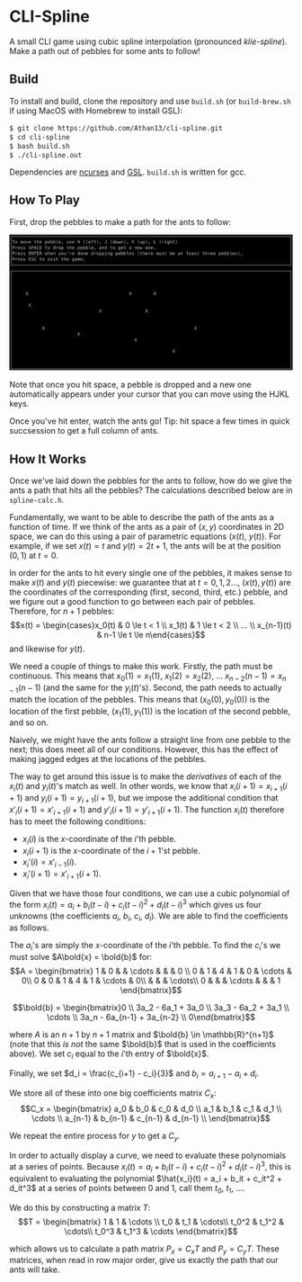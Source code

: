 # CLI-Spline

A small CLI game using cubic spline interpolation (pronounced *klie-spline*). Make a path out of pebbles for some ants to follow!

## Build
To install and build, clone the repository and use `build.sh` (or `build-brew.sh` if using MacOS with Homebrew to install GSL):
```
$ git clone https://github.com/Athan13/cli-spline.git
$ cd cli-spline
$ bash build.sh
$ ./cli-spline.out
```

Dependencies are [ncurses](https://invisible-island.net/ncurses/announce.html) and [GSL](https://www.gnu.org/software/gsl/). `build.sh` is written for gcc.

## How To Play

First, drop the pebbles to make a path for the ants to follow:

![game_loop_1](images/game_loop_1.png)

Note that once you hit space, a pebble is dropped and a new one automatically appears under your cursor that you can move using the HJKL keys.

Once you've hit enter, watch the ants go! Tip: hit space a few times in quick succsession to get a full column of ants.

## How It Works

Once we've laid down the pebbles for the ants to follow, how do we give the ants a path that hits all the pebbles? The calculations described below are in `spline-calc.h`.

Fundamentally, we want to be able to describe the path of the ants as a function of time. If we think of the ants as a pair of $(x, y)$ coordinates in 2D space, we can do this using a pair of parametric equations $(x(t)$, $y(t))$. For example, if we set $x(t) = t$ and $y(t) = 2t + 1$, the ants will be at the position $(0, 1)$ at $t = 0$.

In order for the ants to hit every single one of the pebbles, it makes sense to make $x(t)$ and $y(t)$ piecewise: we guarantee that at $t = 0, 1, 2...$, $(x(t), y(t))$ are the coordinates of the corresponding (first, second, third, etc.) pebble, and we figure out a good function to go between each pair of pebbles. Therefore, for $n+1$ pebbles:
$$x(t) = \begin{cases}x_0(t) & 0 \le t < 1 \\ x_1(t) & 1 \le t < 2 \\ ... \\ x_{n-1}(t) & n-1 \le t \le n\end{cases}$$
and likewise for $y(t)$.

We need a couple of things to make this work. Firstly, the path must be continuous. This means that $x_0(1) = x_1(1)$, $x_1(2) = x_2(2), \ ... \ x_{n-2}(n-1) = x_{n-1}(n-1)$ (and the same for the $y_i(t)$'s). Second, the path needs to actually match the location of the pebbles. This means that $(x_0(0), y_0(0))$ is the location of the first pebble, $(x_1(1), y_1(1))$ is the location of the second pebble, and so on. 

Naively, we might have the ants follow a straight line from one pebble to the next; this does meet all of our conditions. However, this has the effect of making jagged edges at the locations of the pebbles.

The way to get around this issue is to make the *derivatives* of each of the $x_i(t)$ and $y_i(t)$'s match as well. In other words, we know that $x_i(i+1) = x_{i+1}(i+1)$ and $y_i(i+1) = y_{i+1}(i+1)$, but we impose the additional condition that $x'_i(i+1) = x'_{i+1}(i+1)$ and $y'_i(i+1) = y'_{i+1}(i+1)$. The function $x_i(t)$ therefore has to meet the following conditions:
- $x_i(i)$ is the $x$-coordinate of the $i$'th pebble.
- $x_i(i+1)$ is the $x$-coordinate of the $i+1$'st pebble.
- $x_i'(i) = x'_{i - 1}(i)$. 
- $x_i'(i+1) = x'_{i + 1}(i+1)$.

Given that we have those four conditions, we can use a cubic polynomial of the form $x_i(t) = a_i + b_i(t - i) + c_i(t - i)^2 + d_i(t - i)^3$ which gives us four unknowns (the coefficients $a_i, \ b_i, \ c_i, \ d_i$). We are able to find the coefficients as follows.

The $a_i$'s are simply the $x$-coordinate of the $i$'th pebble. To find the $c_i$'s we must solve $A\bold{x} = \bold{b}$ for: 
$$A = \begin{bmatrix}
    1 & 0 & & \cdots & & & 0 \\
    0 & 1 & 4 & 1 & 0 & \cdots & 0\\
    0 & 0 & 1 & 4 & 1 & \cdots & 0\\
    & & & \cdots\\
    0 & & & \cdots & & & 1
\end{bmatrix}$$

$$\bold{b} = \begin{bmatrix}0 \\ 3a_2 - 6a_1 + 3a_0 \\ 3a_3 - 6a_2 + 3a_1 \\ \cdots \\ 3a_n - 6a_{n-1} + 3a_{n-2} \\ 0\end{bmatrix}$$

where $A$ is an $n+1$ by $n+1$ matrix and $\bold{b} \in \mathbb{R}^{n+1}$ (note that this *is not* the same $\bold{b}$ that is used in the coefficients above). We set $c_i$ equal to the $i$'th entry of $\bold{x}$.

Finally, we set $d_i = \frac{c_{i+1} - c_i}{3}$ and $b_i = a_{i+1} - a_i + d_i$.

We store all of these into one big coefficients matrix $C_x$: $$C_x = \begin{bmatrix}
    a_0 & b_0 & c_0 & d_0 \\
    a_1 & b_1 & c_1 & d_1 \\
    \cdots \\
    a_{n-1} & b_{n-1} & c_{n-1} & d_{n-1} \\
\end{bmatrix}$$

We repeat the entire process for $y$ to get a $C_y$.

In order to actually display a curve, we need to evaluate these polynomials at a series of points. Because $x_i(t) = a_i + b_i(t - i) + c_i(t - i)^2 + d_i(t - i)^3$, this is equivalent to evaluating the polynomial $\hat{x_i}(t) = a_i + b_it + c_it^2 + d_it^3$ at a series of points between 0 and 1, call them $t_0, \ t_1, \ ...$.

We do this by constructing a matrix $T$: $$T = \begin{bmatrix}
    1 & 1 & \cdots \\
    t_0 & t_1 & \cdots\\
    t_0^2 & t_1^2 & \cdots\\
    t_0^3 & t_1^3 & \cdots
\end{bmatrix}$$

which allows us to calculate a path matrix $P_x = C_xT$ and $P_y = C_yT$. These matrices, when read in row major order, give us exactly the path that our ants will take.
